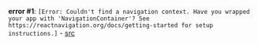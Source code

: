 **error #1**: `[Error: Couldn't find a navigation context. Have you wrapped your app with 'NavigationContainer'? See https://reactnavigation.org/docs/getting-started for setup instructions.]` - [src](https://github.com/expo/expo/issues/38423)
